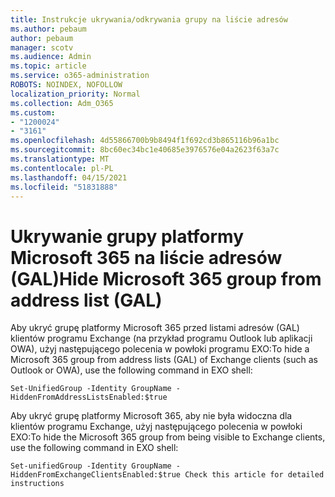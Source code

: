 ```yaml
---
title: Instrukcje ukrywania/odkrywania grupy na liście adresów
ms.author: pebaum
author: pebaum
manager: scotv
ms.audience: Admin
ms.topic: article
ms.service: o365-administration
ROBOTS: NOINDEX, NOFOLLOW
localization_priority: Normal
ms.collection: Adm_O365
ms.custom:
- "1200024"
- "3161"
ms.openlocfilehash: 4d55866700b9b8494f1f692cd3b865116b96a1bc
ms.sourcegitcommit: 8bc60ec34bc1e40685e3976576e04a2623f63a7c
ms.translationtype: MT
ms.contentlocale: pl-PL
ms.lasthandoff: 04/15/2021
ms.locfileid: "51831888"
---
```

# <a name="hide-microsoft-365-group-from-address-list-gal"></a><span data-ttu-id="86758-102">Ukrywanie grupy platformy Microsoft 365 na liście adresów (GAL)</span><span class="sxs-lookup"><span data-stu-id="86758-102">Hide Microsoft 365 group from address list (GAL)</span></span>

<span data-ttu-id="86758-103">Aby ukryć grupę platformy Microsoft 365 przed listami adresów (GAL) klientów programu Exchange (na przykład programu Outlook lub aplikacji OWA), użyj następującego polecenia w powłoki programu EXO:</span><span class="sxs-lookup"><span data-stu-id="86758-103">To hide a Microsoft 365 group from address lists (GAL) of Exchange clients (such as Outlook or OWA), use the following command in EXO shell:</span></span>

`Set-UnifiedGroup -Identity GroupName -HiddenFromAddressListsEnabled:$true`

<span data-ttu-id="86758-104">Aby ukryć grupę platformy Microsoft 365, aby nie była widoczna dla klientów programu Exchange, użyj następującego polecenia w powłoki EXO:</span><span class="sxs-lookup"><span data-stu-id="86758-104">To hide the Microsoft 365 group from being visible to Exchange clients, use the following command in EXO shell:</span></span>

`Set-unifiedGroup -Identity GroupName -HiddenFromExchangeClientsEnabled:$true
Check this article for detailed instructions`

